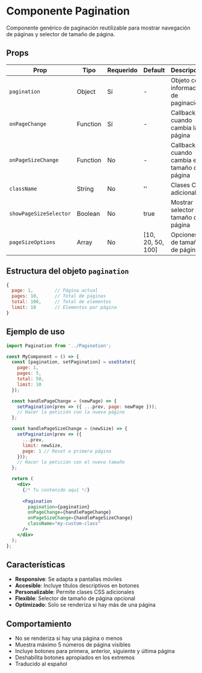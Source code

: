 # Componente Pagination

Componente genérico de paginación reutilizable para mostrar navegación de páginas y selector de tamaño de página.

## Props

| Prop | Tipo | Requerido | Default | Descripción |
|------|------|-----------|---------|-------------|
| `pagination` | Object | Sí | - | Objeto con información de paginación |
| `onPageChange` | Function | Sí | - | Callback cuando cambia la página |
| `onPageSizeChange` | Function | No | - | Callback cuando cambia el tamaño de página |
| `className` | String | No | '' | Clases CSS adicionales |
| `showPageSizeSelector` | Boolean | No | true | Mostrar selector de tamaño de página |
| `pageSizeOptions` | Array | No | [10, 20, 50, 100] | Opciones de tamaño de página |

## Estructura del objeto `pagination`

```javascript
{
  page: 1,        // Página actual
  pages: 10,      // Total de páginas
  total: 100,     // Total de elementos
  limit: 10       // Elementos por página
}
```

## Ejemplo de uso

```jsx
import Pagination from '../Pagination';

const MyComponent = () => {
  const [pagination, setPagination] = useState({
    page: 1,
    pages: 5,
    total: 50,
    limit: 10
  });

  const handlePageChange = (newPage) => {
    setPagination(prev => ({ ...prev, page: newPage }));
    // Hacer la petición con la nueva página
  };

  const handlePageSizeChange = (newSize) => {
    setPagination(prev => ({ 
      ...prev, 
      limit: newSize, 
      page: 1 // Reset a primera página
    }));
    // Hacer la petición con el nuevo tamaño
  };

  return (
    <div>
      {/* Tu contenido aquí */}
      
      <Pagination
        pagination={pagination}
        onPageChange={handlePageChange}
        onPageSizeChange={handlePageSizeChange}
        className="my-custom-class"
      />
    </div>
  );
};
```

## Características

- **Responsive**: Se adapta a pantallas móviles
- **Accesible**: Incluye títulos descriptivos en botones
- **Personalizable**: Permite clases CSS adicionales
- **Flexible**: Selector de tamaño de página opcional
- **Optimizado**: Solo se renderiza si hay más de una página

## Comportamiento

- No se renderiza si hay una página o menos
- Muestra máximo 5 números de página visibles
- Incluye botones para primera, anterior, siguiente y última página
- Deshabilita botones apropiados en los extremos
- Traducido al español
